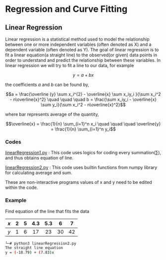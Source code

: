 # Regression and Curve Fitting

## Linear Regression


Linear regression is a statistical method used to model the relationship between one or more independent variables (often denoted as X) and a dependent variable (often denoted as Y). The goal of linear regression is to fit a linear equation(a straight line) to the observed(or given) data points in order to understand and predict the relationship between these variables.
In linear regression we will try to fit a line to our data, for example

```math
y = a + bx
```
the coefficients $a$ and $b$ can be found by, 

```math
a = \frac{\overline {y} \sum x_i^{2} - \overline{x} \sum x_iy_i }{\sum x_i^2 - n\overline{x}^2}  \quad \quad \quad  b = \frac{\sum x_iy_i - \overline{x} \sum y_i}{\sum x_i^2 - n\overline{x}^2}
```
where bar represents average of the quantity, 

```math
\overline{x} = \frac{1}{n} \sum_{i=1}^n x_i \quad \quad \quad \overline{y} = \frac{1}{n} \sum_{i=1}^n y_i
```

### Codes

[linearRegression1.py]() : This code uses logics for coding every summation($\sum$), and thus obtains equation of line.

[linearRegression2.py]() : This code uses builtin functions from numpy library for calculating average and sum.

These are non-interactive programs values of x and y need to be edited within the code.

### Example 

Find equation of the line that fits the data

| $x$ | $2$ | $5$ | $4.3$ | $5.3$ | $6$ | $7$ | 
| ---   | :---:    |  :---:   | :---:  | :---:  | :---: | :---:    |    
| $y$ | $1$ | $6$ | $17$ | $23$ | $30$ | $42$ |

```bash
└─# python3 linearRegression2.py
The straight line equation 
y = (-18.79) + (7.83)x
 ```
